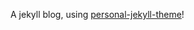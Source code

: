 A jekyll blog, using [personal-jekyll-theme](https://panossakkos.github.io/personal-jekyll-theme/)!



